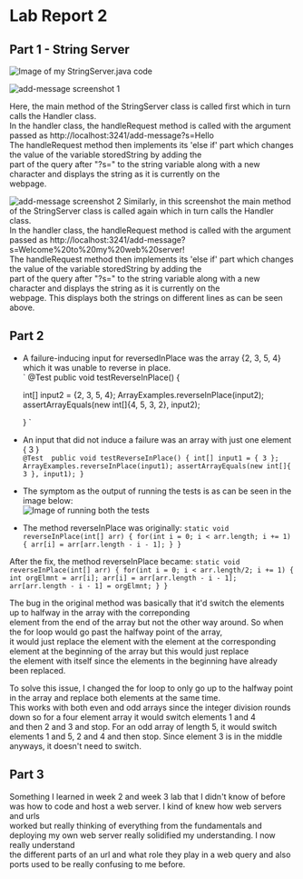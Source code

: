 # Lab Report 2

## Part 1 - String Server 
![Image of my StringServer.java code](https://anchit-kumar.github.io/cse15l-lab-reports/Screenshot%202023-01-30%20at%201.30.58%20AM.png)
  
![add-message screenshot 1](https://anchit-kumar.github.io/cse15l-lab-reports/Screenshot%202023-01-30%20at%201.38.09%20AM.png)

Here, the main method of the StringServer class is called first which in turn calls the Handler class. \
In the handler class, the handleRequest method is called with the argument passed as http://localhost:3241/add-message?s=Hello \
The handleRequest method then implements its 'else if' part which changes the value of the variable storedString by adding the \
part of the query after "?s=" to the string variable along with a new character and displays the string as it is currently on the \
webpage.

![add-message screenshot 2](https://anchit-kumar.github.io/cse15l-lab-reports/Screenshot%202023-01-30%20at%201.38.53%20AM.png)
Similarly, in this screenshot the main method of the StringServer class is called again which in turn calls the Handler class. \
In the handler class, the handleRequest method is called with the argument passed as http://localhost:3241/add-message?s=Welcome%20to%20my%20web%20server! \
The handleRequest method then implements its 'else if' part which changes the value of the variable storedString by adding the \
part of the query after "?s=" to the string variable along with a new character and displays the string as it is currently on the \
webpage. This displays both the strings on different lines as can be seen above.
  

## Part 2 

* A failure-inducing input for reversedInPlace was the array {2, 3, 5, 4} which it was unable to reverse in place. \
` 
  @Test 
	public void testReverseInPlace() {

    int[] input2 = {2, 3, 5, 4};
    ArrayExamples.reverseInPlace(input2);
    assertArrayEquals(new int[]{4, 5, 3, 2}, input2);
    
	}
`
  
* An input that did not induce a failure was an array with just one element { 3 } \
`
	@Test 
	public void testReverseInPlace() {
    int[] input1 = { 3 };
    ArrayExamples.reverseInPlace(input1);
    assertArrayEquals(new int[]{ 3 }, input1);
	}
`
* The symptom as the output of running the tests is as can be seen in the image below: \
![Image of running both the tests](https://anchit-kumar.github.io/cse15l-lab-reports/Screenshot%202023-01-30%20at%202.10.33%20AM.png)
  
* The method reverseInPlace was originally:
`
   static void reverseInPlace(int[] arr) {
    for(int i = 0; i < arr.length; i += 1) {
      arr[i] = arr[arr.length - i - 1];
    }
  }
 `
 
 After the fix, the method reverseInPlace became:
 `
   static void reverseInPlace(int[] arr) {
    for(int i = 0; i < arr.length/2; i += 1) {
      int orgElmnt = arr[i];
      arr[i] = arr[arr.length - i - 1];
      arr[arr.length - i - 1] = orgElmnt;
    }
  }
 `
   
The bug in the original method was basically that it'd switch the elements up to halfway in the array with the correponding \
element from the end of the array but not the other way around. So when the for loop would go past the halfway point of the array, \
it would just replace the element with the element at the corresponding element at the beginning of the array but this would just replace \
the element with itself since the elements in the beginning have already been replaced. 
  
To solve this issue, I changed the for loop to only go up to the halfway point in the array and replace both elements at the same time. \
This works with both even and odd arrays since the integer division rounds down so for a four element array it would switch elements 1 and 4 \
and then 2 and 3 and stop. For an odd array of length 5, it would switch elements 1 and 5, 2 and 4 and then stop. Since element 3 is in the middle \
anyways, it doesn't need to switch. 
  

## Part 3
Something I learned in week 2 and week 3 lab that I didn't know of before was how to code and host a web server. I kind of knew how web servers and urls \
worked but really thinking of everything from the fundamentals and deploying my own web server really solidified my understanding. I now really understand \
the different parts of an url and what role they play in a web query and also ports used to be really confusing to me before. 

